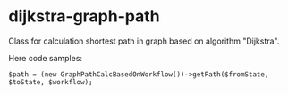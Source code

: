 # dijkstra-graph-path

Class for calculation shortest path in graph based on algorithm "Dijkstra".

Here code samples: 

```
$path = (new GraphPathCalcBasedOnWorkflow())->getPath($fromState, $toState, $workflow);
```